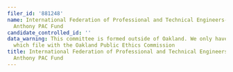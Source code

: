 ```yaml
---
filer_id: '881248'
name: International Federation of Professional and Technical Engineers-Local 21 TJ
  Anthony PAC Fund
candidate_controlled_id: ''
data_warning: This committee is formed outside of Oakland. We only have data on committees
  which file with the Oakland Public Ethics Commission
title: International Federation of Professional and Technical Engineers-Local 21 TJ
  Anthony PAC Fund
---
```

